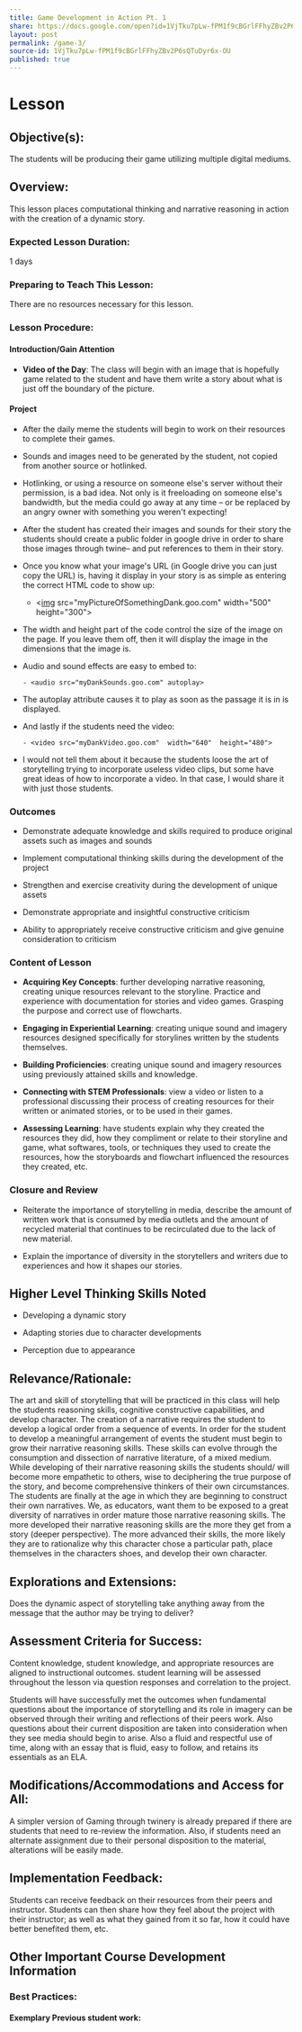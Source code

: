 ```yaml
---
title: Game Development in Action Pt. 1
share: https://docs.google.com/open?id=1VjTku7pLw-fPM1f9cBGrlFFhyZBv2P6sQTuDyr6x-OU
layout: post
permalink: /game-3/
source-id: 1VjTku7pLw-fPM1f9cBGrlFFhyZBv2P6sQTuDyr6x-OU
published: true
---
```

#  Lesson

##  Objective(s):

The students will be producing their game utilizing multiple digital mediums.

##  Overview:

This lesson places computational thinking and narrative reasoning in action with the creation of a dynamic story.

###  Expected Lesson Duration:

1 days

###  Preparing to Teach This Lesson:

There are no resources necessary for this lesson.

###  Lesson Procedure:

####  Introduction/Gain Attention

    

- **Video of the Day**: The class will begin with an image that is hopefully game related to the student and have them write a story about what is just off the boundary of the picture.

####  Project

-   After the daily meme the students will begin to work on their resources to complete their games.

    

-   Sounds and images need to be generated by the student, not copied from another source or hotlinked.

    

-   Hotlinking, or using a resource on someone else's server without their permission, is a bad idea. Not only is it freeloading on someone else's bandwidth, but the media could go away at any time – or be replaced by an angry owner with something you weren't expecting!

    

-   After the student has created their images and sounds for their story the students should create a public folder in google drive in order to share those images through twine– and put references to them in their story.

    

-   Once you know what your image's URL (in Google drive you can just copy the URL) is, having it display in your story is as simple as entering the correct HTML code to show up:

    

	-   <[img](http://december.com/html/4/element/img.html)  src="myPictureOfSomethingDank.goo.com"  width="500"  height="300">

    

-   The width and height part of the code control the size of the image on the page. If you leave them off, then it will display the image in the dimensions that the image is.

    

-   Audio and sound effects are easy to embed to:

    

        - <audio src="myDankSounds.goo.com" autoplay>

    

    

-   The autoplay attribute causes it to play as soon as the passage it is in is displayed.

    

-   And lastly if the students need the video:

    

		- <video src="myDankVideo.goo.com"  width="640"  height="480">  

    </video>

    

-   I would not tell them about it because the students loose the art of storytelling trying to incorporate useless video clips, but some have great ideas of how to incorporate a video.  In that case, I would share it with just those students.

###  Outcomes

-   Demonstrate adequate knowledge and skills required to produce original assets such as images and sounds

    

-   Implement computational thinking skills during the development of the project

    

-   Strengthen and exercise creativity during the development of unique assets

    

-   Demonstrate appropriate and insightful constructive criticism

    

-   Ability to appropriately receive constructive criticism and give genuine consideration to criticism    

###    Content of Lesson

- **Acquiring Key Concepts**: further developing narrative reasoning, creating unique resources relevant to the storyline. Practice and experience with documentation for stories and video games. Grasping the purpose and correct use of flowcharts.

- **Engaging in Experiential Learning**: creating unique sound and imagery resources designed specifically for storylines written by the students themselves.

- **Building Proficiencies**: creating unique sound and imagery resources using previously attained skills and knowledge.

- **Connecting with STEM Professionals**: view a video or listen to a professional discussing their process of creating resources for their written or animated stories, or to be used in their games.

- **Assessing Learning**: have students explain why they created the resources they did, how they compliment or relate to their storyline and game, what softwares, tools, or techniques they used to create the resources, how the storyboards and flowchart influenced the resources they created, etc.

    

###   Closure and Review

-   Reiterate the importance of storytelling in media, describe the amount of written work that is consumed by media outlets and the amount of recycled material that continues to be recirculated due to the lack of new material.

    

-   Explain the importance of diversity in the storytellers and writers due to experiences and how it shapes our stories.

    

##  Higher Level Thinking Skills Noted

    

-   Developing a dynamic story

    

-   Adapting stories due to character developments

    

-   Perception due to appearance

    

##  Relevance/Rationale:

The art and skill of storytelling that will be practiced in this class will help the students reasoning skills, cognitive constructive capabilities, and develop character. The creation of a narrative requires the student to develop a logical order from a sequence of events. In order for the student to develop a meaningful arrangement of events the student must begin to grow their narrative reasoning skills. These skills can evolve through the consumption and dissection of narrative literature, of a mixed medium. While developing of their narrative reasoning skills the students should/ will become more empathetic to others, wise to deciphering the true purpose of the story, and become comprehensive thinkers of their own circumstances. The students are finally at the age in which they are beginning to construct their own narratives. We, as educators, want them to be exposed to a great diversity of narratives in order mature those narrative reasoning skills. The more developed their narrative reasoning skills are the more they get from a story (deeper perspective). The more advanced their skills, the more likely they are to rationalize why this character chose a particular path, place themselves in the characters shoes, and develop their own character.

 

##  Explorations and Extensions:

Does the dynamic aspect of storytelling take anything away from the message that the author may be trying to deliver?

##  Assessment Criteria for Success:

Content knowledge, student knowledge, and appropriate resources are aligned to instructional outcomes. student learning will be assessed throughout the lesson via question responses and correlation to the project.

Students will have successfully met the outcomes when fundamental questions about the importance of storytelling and its role in imagery can be observed through their writing and reflections of their peers work. Also questions about their current disposition are taken into consideration when they see media should begin to arise. Also a fluid and respectful use of time, along with an essay that is fluid, easy to follow, and retains its essentials as an ELA.

  

##  Modifications/Accommodations and Access for All:

A simpler version of Gaming through twinery is already prepared if there are students that need to re-review the information. Also, if students need an alternate assignment due to their personal disposition to the material, alterations will be easily made.

##  Implementation Feedback:

Students can receive feedback on their resources from their peers and instructor. Students can then share how they feel about the project with their instructor; as well as what they gained from it so far, how it could have better benefited them, etc.

##  Other Important Course Development Information

###  Best Practices:

#### Exemplary Previous student work:

